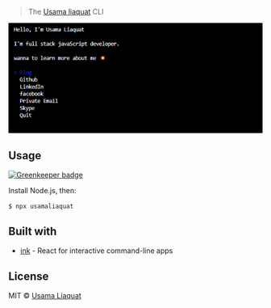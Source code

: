 

> The [Usama liaquat](https://www.linkedin.com/in/usama-liaquat-02045b121/) CLI

<img src="1.png" width="752">


## Usage

[![Greenkeeper badge](https://badges.greenkeeper.io/Usamaliaquat123/usamaliaquatcli.svg)](https://greenkeeper.io/)

Install Node.js, then:

```
$ npx usamaliaquat
```


## Built with

- [ink](https://github.com/vadimdemedes/ink) - React for interactive command-line apps



## License

MIT © [Usama Liaquat](https://www.linkedin.com/in/usama-liaquat-02045b121/)

